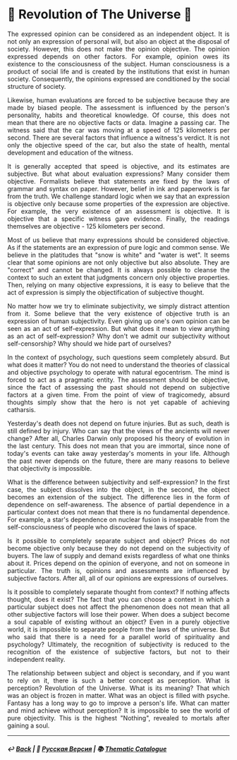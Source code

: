 # 🌌 Revolution of The Universe 🌌

<p align="justify">The expressed opinion can be considered as an independent object. It is not only an expression of personal will, but also an object at the disposal of society. However, this does not make the opinion objective. The opinion expressed depends on other factors. For example, opinion owes its existence to the consciousness of the subject. Human consciousness is a product of social life and is created by the institutions that exist in human society. Consequently, the opinions expressed are conditioned by the social structure of society.</p>

<p align="justify">Likewise, human evaluations are forced to be subjective because they are made by biased people. The assessment is influenced by the person's personality, habits and theoretical knowledge. Of course, this does not mean that there are no objective facts or data. Imagine a passing car. The witness said that the car was moving at a speed of 125 kilometers per second. There are several factors that influence a witness's verdict. It is not only the objective speed of the car, but also the state of health, mental development and education of the witness.</p>

<p align="justify">It is generally accepted that speed is objective, and its estimates are subjective. But what about evaluation expressions? Many consider them objective. Formalists believe that statements are fixed by the laws of grammar and syntax on paper. However, belief in ink and paperwork is far from the truth. We challenge standard logic when we say that an expression is objective only because some properties of the expression are objective. For example, the very existence of an assessment is objective. It is objective that a specific witness gave evidence. Finally, the readings themselves are objective - 125 kilometers per second.</p>

<p align="justify">Most of us believe that many expressions should be considered objective. As if the statements are an expression of pure logic and common sense. We believe in the platitudes that "snow is white" and "water is wet". It seems clear that some opinions are not only objective but also absolute. They are "correct" and cannot be changed. It is always possible to cleanse the context to such an extent that judgments concern only objective properties. Then, relying on many objective expressions, it is easy to believe that the act of expression is simply the objectification of subjective thought.</p>

<p align="justify">No matter how we try to eliminate subjectivity, we simply distract attention from it. Some believe that the very existence of objective truth is an expression of human subjectivity. Even giving up one's own opinion can be seen as an act of self-expression. But what does it mean to view anything as an act of self-expression? Why don't we admit our subjectivity without self-censorship? Why should we hide part of ourselves?</p>

<p align="justify">In the context of psychology, such questions seem completely absurd. But what does it matter? You do not need to understand the theories of classical and objective psychology to operate with natural egocentrism. The mind is forced to act as a pragmatic entity. The assessment should be objective, since the fact of assessing the past should not depend on subjective factors at a given time. From the point of view of tragicomedy, absurd thoughts simply show that the hero is not yet capable of achieving catharsis.</p>

<p align="justify">Yesterday's death does not depend on future injuries. But as such, death is still defined by injury. Who can say that the views of the ancients will never change? After all, Charles Darwin only proposed his theory of evolution in the last century. This does not mean that you are immortal, since none of today's events can take away yesterday's moments in your life. Although the past never depends on the future, there are many reasons to believe that objectivity is impossible.</p>
  
<p align="justify">What is the difference between subjectivity and self-expression? In the first case, the subject dissolves into the object, in the second, the object becomes an extension of the subject. The difference lies in the form of dependence on self-awareness. The absence of partial dependence in a particular context does not mean that there is no fundamental dependence. For example, a star's dependence on nuclear fusion is inseparable from the self-consciousness of people who discovered the laws of space.</p>

<p align="justify">Is it possible to completely separate subject and object? Prices do not become objective only because they do not depend on the subjectivity of buyers. The law of supply and demand exists regardless of what one thinks about it. Prices depend on the opinion of everyone, and not on someone in particular. The truth is, opinions and assessments are influenced by subjective factors. After all, all of our opinions are expressions of ourselves.</p>

<p align="justify">Is it possible to completely separate thought from context? If nothing affects thought, does it exist? The fact that you can choose a context in which a particular subject does not affect the phenomenon does not mean that all other subjective factors will lose their power. When does a subject become a soul capable of existing without an object? Even in a purely objective world, it is impossible to separate people from the laws of the universe. But who said that there is a need for a parallel world of spirituality and psychology? Ultimately, the recognition of subjectivity is reduced to the recognition of the existence of subjective factors, but not to their independent reality.</p>

<p align="justify">The relationship between subject and object is secondary, and if you want to rely on it, there is such a better concept as perception. What is perception? Revolution of the Universe. What is its meaning? That which was an object is frozen in matter. What was an object is filled with psyche. Fantasy has a long way to go to improve a person's life. What can matter and mind achieve without perception? It is impossible to see the world of pure objectivity. This is the highest "Nothing", revealed to mortals after gaining a soul.</p>

***

##### ↩️ [Back](index.md) | 🌻 [Русская Версия](universal_revolution-2.md) | 📚 [Thematic Catalogue](index_t.md)

